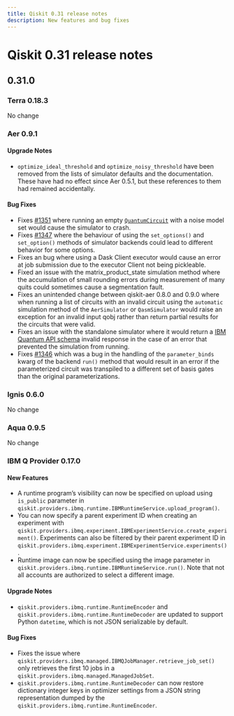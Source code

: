 ```yaml
---
title: Qiskit 0.31 release notes
description: New features and bug fixes
---
```


# Qiskit 0.31 release notes

## 0.31.0

<span id="id202" />

### Terra 0.18.3

No change

<span id="release-notes-0-9-1-aer" />

<span id="id203" />

### Aer 0.9.1

<span id="release-notes-0-9-1-aer-upgrade-notes" />

<span id="id204" />

#### Upgrade Notes

*   `optimize_ideal_threshold` and `optimize_noisy_threshold` have been removed from the lists of simulator defaults and the documentation. These have had no effect since Aer 0.5.1, but these references to them had remained accidentally.

<span id="release-notes-0-9-1-aer-bug-fixes" />

<span id="id205" />

#### Bug Fixes

*   Fixes [#1351](https://github.com/Qiskit/qiskit-aer/issues/1351) where running an empty [`QuantumCircuit`](qiskit.circuit.QuantumCircuit "qiskit.circuit.QuantumCircuit") with a noise model set would cause the simulator to crash.
*   Fixes [#1347](https://github.com/Qiskit/qiskit-aer/issues/1347) where the behaviour of using the `set_options()` and `set_option()` methods of simulator backends could lead to different behavior for some options.
*   Fixes an bug where using a Dask Client executor would cause an error at job submission due to the executor Client not being pickleable.
*   Fixed an issue with the matrix\_product\_state simulation method where the accumulation of small rounding errors during measurement of many quits could sometimes cause a segmentation fault.
*   Fixes an unintended change between qiskit-aer 0.8.0 and 0.9.0 where when running a list of circuits with an invalid circuit using the `automatic` simulation method of the `AerSimulator` or `QasmSimulator` would raise an exception for an invalid input qobj rather than return partial results for the circuits that were valid.
*   Fixes an issue with the standalone simulator where it would return a [IBM Quantum API schema](https://github.com/Qiskit/ibm-quantum-schemas) invalid response in the case of an error that prevented the simulation from running.
*   Fixes [#1346](https://github.com/Qiskit/qiskit-aer/issues/1346) which was a bug in the handling of the `parameter_binds` kwarg of the backend `run()` method that would result in an error if the parameterized circuit was transpiled to a different set of basis gates than the original parameterizations.

<span id="id206" />

### Ignis 0.6.0

No change

<span id="id207" />

### Aqua 0.9.5

No change

<span id="ibm-q-provider-0-17-0" />

<span id="release-notes-0-17-0-ibmq" />

### IBM Q Provider 0.17.0

<span id="release-notes-0-17-0-ibmq-new-features" />

<span id="id208" />

#### New Features

*   A runtime program’s visibility can now be specified on upload using `is_public` parameter in `qiskit.providers.ibmq.runtime.IBMRuntimeService.upload_program()`.
*   You can now specify a parent experiment ID when creating an experiment with `qiskit.providers.ibmq.experiment.IBMExperimentService.create_experiment()`. Experiments can also be filtered by their parent experiment ID in `qiskit.providers.ibmq.experiment.IBMExperimentService.experiments()`.
*   Runtime image can now be specified using the image parameter in `qiskit.providers.ibmq.runtime.IBMRuntimeService.run()`. Note that not all accounts are authorized to select a different image.

<span id="release-notes-0-17-0-ibmq-upgrade-notes" />

<span id="id209" />

#### Upgrade Notes

*   `qiskit.providers.ibmq.runtime.RuntimeEncoder` and `qiskit.providers.ibmq.runtime.RuntimeDecoder` are updated to support Python `datetime`, which is not JSON serializable by default.

<span id="release-notes-0-17-0-ibmq-bug-fixes" />

<span id="id210" />

#### Bug Fixes

*   Fixes the issue where `qiskit.providers.ibmq.managed.IBMQJobManager.retrieve_job_set()` only retrieves the first 10 jobs in a `qiskit.providers.ibmq.managed.ManagedJobSet`.
*   `qiskit.providers.ibmq.runtime.RuntimeDecoder` can now restore dictionary integer keys in optimizer settings from a JSON string representation dumped by the `qiskit.providers.ibmq.runtime.RuntimeEncoder`.

<span id="qiskit-0-30-1" />
